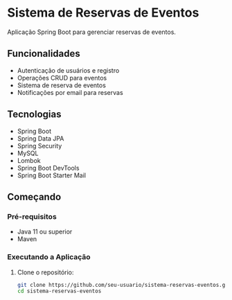 # Sistema de Reservas de Eventos

Aplicação Spring Boot para gerenciar reservas de eventos.

## Funcionalidades

- Autenticação de usuários e registro
- Operações CRUD para eventos
- Sistema de reserva de eventos
- Notificações por email para reservas

## Tecnologias

- Spring Boot
- Spring Data JPA
- Spring Security
- MySQL
- Lombok
- Spring Boot DevTools
- Spring Boot Starter Mail

## Começando

### Pré-requisitos

- Java 11 ou superior
- Maven

### Executando a Aplicação

1. Clone o repositório:
   ```sh
   git clone https://github.com/seu-usuario/sistema-reservas-eventos.git
   cd sistema-reservas-eventos
